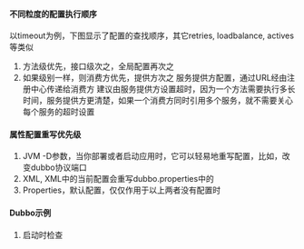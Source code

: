 #### 不同粒度的配置执行顺序
以timeout为例，下图显示了配置的查找顺序，其它retries, loadbalance, actives等类似
1. 方法级优先，接口级次之，全局配置再次之
2. 如果级别一样，则消费方优先，提供方次之
服务提供方配置，通过URL经由注册中心传递给消费方
建议由服务提供方设置超时，因为一个方法需要执行多长时间，服务提供方更清楚，如果一个消费方同时引用多个服务，就不需要关心每个服务的超时设置

#### 属性配置重写优先级
1. JVM -D参数，当你部署或者启动应用时，它可以轻易地重写配置，比如，改变dubbo协议端口
2. XML, XML中的当前配置会重写dubbo.properties中的
3. Properties，默认配置，仅仅作用于以上两者没有配置时

#### Dubbo示例
1. 启动时检查























